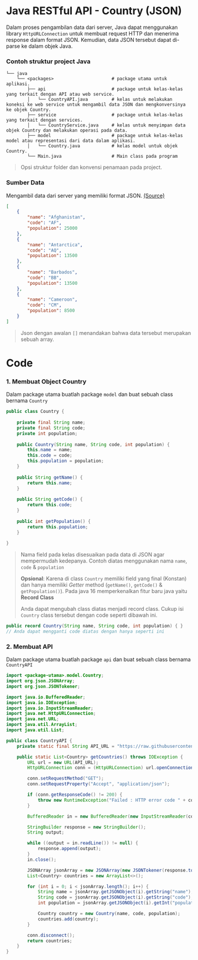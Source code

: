 # Java RESTful API - Country (JSON)
Dalam proses pengambilan data dari server, Java dapat menggunakan library `HttpURLConnection` untuk membuat request HTTP dan menerima response dalam format JSON. Kemudian, data JSON tersebut dapat di-parse ke dalam objek Java.

### Contoh struktur project Java

    └── java
        └── <packages>                      # package utama untuk aplikasi.
            ├── api                         # package untuk kelas-kelas yang terkait dengan API atau web service.
            │   └── CountryAPI.java         # kelas untuk melakukan koneksi ke web service untuk mengambil data JSON dan mengkonversinya ke objek Country.
            ├── service                     # package untuk kelas-kelas yang terkait dengan services.
            │   └── CountryService.java     # kelas untuk menyimpan data objek Country dan melakukan operasi pada data.
            ├── model                       # package untuk kelas-kelas model atau representasi dari data dalam aplikasi.
            │   └── Country.java            # kelas model untuk objek Country.
            └── Main.java                   # Main class pada program

> Opsi struktur folder dan konvensi penamaan pada project.
### Sumber Data
Mengambil data dari server yang memiliki format JSON. [(Source)](https://raw.githubusercontent.com/Zortagon/kapita-falcon-backend/main/raw/json_country_simple.json)
```json
[
    {
        "name": "Afghanistan",
        "code": "AF",
        "population": 25000
    },
    {
        "name": "Antarctica",
        "code": "AQ",
        "population": 13500
    },
    {
        "name": "Barbados",
        "code": "BB",
        "population": 13500
    },
    {
        "name": "Cameroon",
        "code": "CM",
        "population": 8500
    }
]
```
> Json dengan awalan `[]` menandakan bahwa data tersebut merupakan sebuah array.

# Code
### 1. Membuat Object Country
Dalam package utama buatlah package `model` dan buat sebuah class bernama `Country`
```java
public class Country {
    
    private final String name;
    private final String code;
    private int population;
    
    public Country(String name, String code, int population) {
        this.name = name;
        this.code = code;
        this.population = population;
    }
    
    public String getName() {
        return this.name;
    }
    
    public String getCode() {
        return this.code;
    }
    
    public int getPopulation() {
        return this.population;
    }
    
}
```
> Nama field pada kelas disesuaikan pada data di JSON agar mempermudah kedepanya.
> Contoh diatas menggunakan nama `name`, `code` & `population`
> 
> **Opsional**: Karena di class `Country` memiliki field yang final (Konstan) dan hanya memiliki _Getter_ method (`getName()`, `getCode()` & `getPopulation()`).
> Pada java 16 memperkenalkan fitur baru java yaitu **Record Class**
> 
> Anda dapat mengubah class diatas menjadi record class. Cukup isi `Country` class tersebut dengan code seperti dibawah ini.
```java
public record Country(String name, String code, int population) { }
// Anda dapat mengganti code diatas dengan hanya seperti ini
```
### 2. Membuat API
Dalam package utama buatlah package `api` dan buat sebuah class bernama `CountryAPI`
```java
import <package-utama>.model.Country;
import org.json.JSONArray;
import org.json.JSONTokener;

import java.io.BufferedReader;
import java.io.IOException;
import java.io.InputStreamReader;
import java.net.HttpURLConnection;
import java.net.URL;
import java.util.ArrayList;
import java.util.List;

public class CountryAPI {
    private static final String API_URL = "https://raw.githubusercontent.com/Zortagon/kapita-falcon-backend/main/raw/json_country_simple.json";

    public static List<Country> getCountries() throws IOException {
        URL url = new URL(API_URL);
        HttpURLConnection conn = (HttpURLConnection) url.openConnection();

        conn.setRequestMethod("GET");
        conn.setRequestProperty("Accept", "application/json");

        if (conn.getResponseCode() != 200) {
            throw new RuntimeException("Failed : HTTP error code " + conn.getResponseCode());
        }

        BufferedReader in = new BufferedReader(new InputStreamReader(conn.getInputStream()));

        StringBuilder response = new StringBuilder();
        String output;

        while ((output = in.readLine()) != null) {
            response.append(output);
        }
        in.close();

        JSONArray jsonArray = new JSONArray(new JSONTokener(response.toString()));
        List<Country> countries = new ArrayList<>();

        for (int i = 0; i < jsonArray.length(); i++) {
            String name = jsonArray.getJSONObject(i).getString("name");
            String code = jsonArray.getJSONObject(i).getString("code");
            int population = jsonArray.getJSONObject(i).getInt("population");

            Country country = new Country(name, code, population);
            countries.add(country);
        }

        conn.disconnect();
        return countries;
    }
}
```